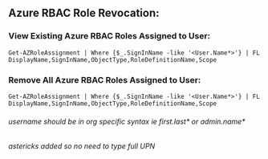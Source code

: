 ## Azure RBAC Role Revocation:

### View Existing Azure RBAC Roles Assigned to User:
```
Get-AZRoleAssignment | Where {$_.SignInName -like '<User.Name*>'} | FL DisplayName,SignInName,ObjectType,RoleDefinitionName,Scope
```
### Remove All Azure RBAC Roles Assigned to User:
``` 
Get-AZRoleAssignment | Where {$_.SignInName -like '<User.Name*>'} | FL DisplayName,SignInName,ObjectType,RoleDefinitionName,Scope
```

###### username should be in org specific syntax ie first.last* or admin.name*
###### astericks added so no need to type full UPN
